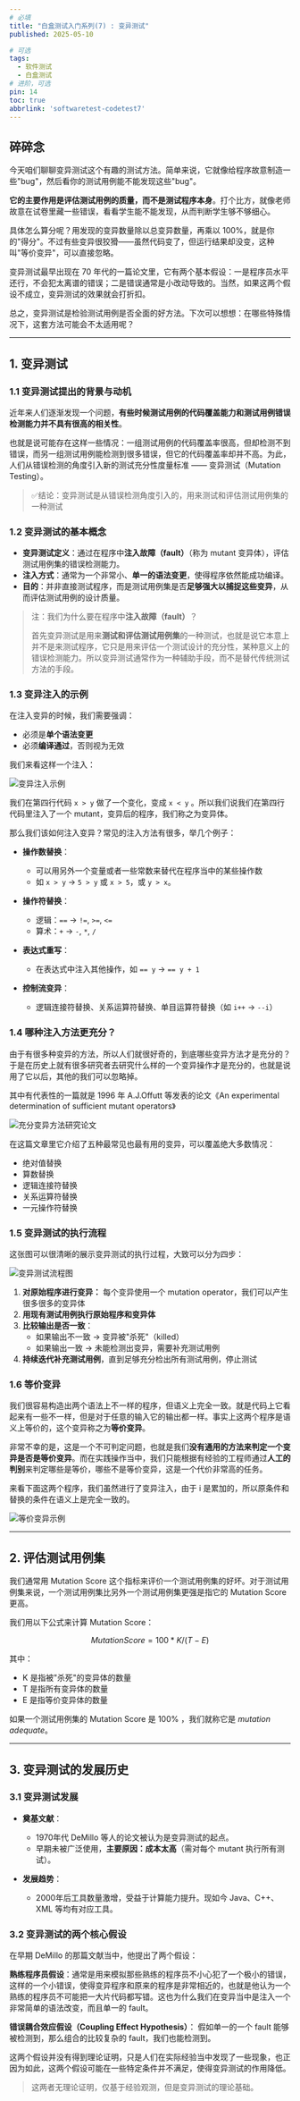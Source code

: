 ```yaml
---
# 必填
title: "白盒测试入门系列(7) : 变异测试"
published: 2025-05-10

# 可选
tags:
  - 软件测试
  - 白盒测试
# 进阶，可选
pin: 14
toc: true
abbrlink: 'softwaretest-codetest7'
---
```



## 碎碎念

今天咱们聊聊变异测试这个有趣的测试方法。简单来说，它就像给程序故意制造一些"bug"，然后看你的测试用例能不能发现这些"bug"。  

**它的主要作用是评估测试用例的质量，而不是测试程序本身**。打个比方，就像老师故意在试卷里藏一些错误，看看学生能不能发现，从而判断学生够不够细心。  

具体怎么算分呢？用发现的变异数量除以总变异数量，再乘以 100%，就是你的"得分"。不过有些变异很狡猾——虽然代码变了，但运行结果却没变，这种叫"等价变异"，可以直接忽略。  

变异测试最早出现在 70 年代的一篇论文里，它有两个基本假设：一是程序员水平还行，不会犯太离谱的错误；二是错误通常是小改动导致的。当然，如果这两个假设不成立，变异测试的效果就会打折扣。  

总之，变异测试是检验测试用例是否全面的好方法。下次可以想想：在哪些特殊情况下，这套方法可能会不太适用呢？

---
## 1. 变异测试

### 1.1 变异测试提出的背景与动机

近年来人们逐渐发现一个问题，**有些时候测试用例的代码覆盖能力和测试用例错误检测能力并不具有很高的相关性**。

也就是说可能存在这样一些情况：一组测试用例的代码覆盖率很高，但却检测不到错误，而另一组测试用例能检测到很多错误，但它的代码覆盖率却并不高。为此，人们从错误检测的角度引入新的测试充分性度量标准 —— 变异测试（Mutation Testing）。

> ✅结论：变异测试是从错误检测角度引入的，用来测试和评估测试用例集的一种测试

### 1.2 变异测试的基本概念

- **变异测试定义**：通过在程序中**注入故障（fault）**（称为 mutant 变异体），评估测试用例集的错误检测能力。
- **注入方式**：通常为一个非常小、**单一的语法变更**，使得程序依然能成功编译。
- **目的**：并非直接测试程序，而是测试用例集是否**足够强大以捕捉这些变异**，从而评估测试用例的设计质量。

> 注：我们为什么要在程序中**注入故障（fault）**？
> 
> 首先变异测试是用来**测试和评估测试用例集**的一种测试，也就是说它本意上并不是来测试程序，它只是用来评估一个测试设计的充分性，某种意义上的错误检测能力。所以变异测试通常作为一种辅助手段，而不是替代传统测试方法的手段。

### 1.3 变异注入的示例

在注入变异的时候，我们需要强调：
- 必须是**单个语法变更**
- 必须**编译通过**，否则视为无效

我们来看这样一个注入：

<img src="https://cdn.ethanzhou.cn/i/2025/05/10/681f348136101.jpg" alt="变异注入示例">

我们在第四行代码 `x > y` 做了一个变化，变成 `x < y` 。所以我们说我们在第四行代码里注入了一个 mutant，变异后的程序，我们称之为变异体。

那么我们该如何注入变异？常见的注入方法有很多，举几个例子：

-  **操作数替换**：
	- 可以用另外一个变量或者一些常数来替代在程序当中的某些操作数
    - 如 `x > y` → `5 > y` 或 `x > 5`，或 `y > x`。

- **操作符替换**：
    - 逻辑：`==` → `!=`, `>=`, `<=`
    - 算术：`+` → `-`, `*`, `/`
        
- **表达式重写**：
    - 在表达式中注入其他操作，如 `== y` → `== y + 1`
        
- **控制流变异**：
    - 逻辑连接符替换、关系运算符替换、单目运算符替换（如 `i++` → `--i`）


### 1.4 哪种注入方法更充分？

由于有很多种变异的方法，所以人们就很好奇的，到底哪些变异方法才是充分的？于是在历史上就有很多研究者去研究什么样的一个变异操作才是充分的，也就是说用了它以后，其他的我们可以忽略掉。

其中有代表性的一篇就是 1996 年 A.J.Offutt 等发表的论文《An experimental determination of sufficient mutant operators》

<img src="https://cdn.ethanzhou.cn/i/2025/05/10/681f36dbc6930.jpg" alt="充分变异方法研究论文">

在这篇文章里它介绍了五种最常见也最有用的变异，可以覆盖绝大多数情况：

- 绝对值替换
- 算数替换
- 逻辑连接符替换
- 关系运算符替换
- 一元操作符替换

### 1.5 变异测试的执行流程

这张图可以很清晰的展示变异测试的执行过程，大致可以分为四步：

<img src="https://cdn.ethanzhou.cn/i/2025/05/10/681f38f9d0f74.jpg" alt="变异测试流程图">

1. **对原始程序进行变异：** 每个变异使用一个 mutation operator，我们可以产生很多很多的变异体
2. **用现有测试用例执行原始程序和变异体**
3. **比较输出是否一致**：
	- 如果输出不一致 → 变异被"杀死"（killed）
	- 如果输出一致 → 未能检测出变异，需要补充测试用例
4. **持续迭代补充测试用例**，直到足够充分检出所有测试用例，停止测试

### 1.6 等价变异

我们很容易构造出两个语法上不一样的程序，但语义上完全一致。就是代码上它看起来有一些不一样，但是对于任意的输入它的输出都一样。事实上这两个程序是语义上等价的，这个变异称之为**等价变异**。

非常不幸的是，这是一个不可判定问题，也就是我们**没有通用的方法来判定一个变异是否是等价变异**。而在实践操作当中，我们只能根据有经验的工程师通过**人工的判别**来判定哪些是等价，哪些不是等价变异，这是一个代价非常高的任务。

来看下面这两个程序，我们虽然进行了变异注入，由于 i 是累加的，所以原条件和替换的条件在语义上是完全一致的。

<img src="https://cdn.ethanzhou.cn/i/2025/05/10/681f3a953f72f.jpg" alt="等价变异示例">

---
## 2. 评估测试用例集

我们通常用 Mutation Score 这个指标来评价一个测试用例集的好坏。对于测试用例集来说，一个测试用例集比另外一个测试用例集更强是指它的 Mutation Score 更高。

我们用以下公式来计算 Mutation Score：

$$
MutationScore = 100 * K / (T -E)
$$

其中：
- K 是指被"杀死"的变异体的数量
- T 是指所有变异体的数量
- E 是指等价变异体的数量

如果一个测试用例集的 Mutation Score 是 100% ，我们就称它是 *mutation adequate*。

---
## 3. 变异测试的发展历史

### 3.1 变异测试发展

- **奠基文献**：
    - 1970年代 DeMillo 等人的论文被认为是变异测试的起点。
    - 早期未被广泛使用，**主要原因：成本太高**（需对每个 mutant 执行所有测试）。

- **发展趋势**：
    - 2000年后工具数量激增，受益于计算能力提升。现如今 Java、C++、XML 等均有对应工具。

### 3.2 变异测试的两个核心假设

在早期 DeMillo 的那篇文献当中，他提出了两个假设：

**熟练程序员假设**：通常是用来模拟那些熟练的程序员不小心犯了一个极小的错误，这样的一个小错误，使得变异程序和原来的程序是非常相近的，也就是他认为一个熟练的程序员不可能把一大片代码都写错。这也为什么我们在变异当中是注入一个非常简单的语法改变，而且单一的 fault。

**错误耦合效应假设（Coupling Effect Hypothesis）**： 假如单一的一个 fault 能够被检测到，那么组合的比较复杂的 fault，我们也能检测到。

这两个假设并没有得到理论证明，只是人们在实际经验当中发现了一些现象，也正因为如此，这两个假设可能在一些特定条件并不满足，使得变异测试的作用降低。

> 这两者无理论证明，仅基于经验观测，但是变异测试的理论基础。
